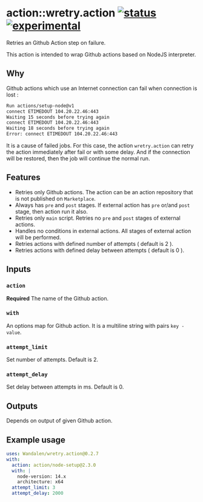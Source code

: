 
# action::wretry.action  [![status](https://github.com/Wandalen/wretry.action/actions/workflows/StandardPush.yml/badge.svg)](https://github.com/Wandalen/wretry.action/actions/workflows/StandardPush.yml) [![experimental](https://img.shields.io/badge/stability-experimental-orange.svg)](https://github.com/emersion/stability-badges#experimental)

Retries an Github Action step on failure.

This action is intended to wrap Github actions based on NodeJS interpreter.

## Why

Github actions which use an Internet connection can fail when connection is lost :

```bash
Run actions/setup-node@v1
connect ETIMEDOUT 104.20.22.46:443
Waiting 15 seconds before trying again
connect ETIMEDOUT 104.20.22.46:443
Waiting 18 seconds before trying again
Error: connect ETIMEDOUT 104.20.22.46:443
```

It is a cause of failed jobs. For this case, the action `wretry.action` can retry the action immediately after fail or with some delay. And if the connection will be restored, then the job will continue the normal run.

## Features

- Retries only Github actions. The action can be an action repository that is not published on `Marketplace`.
- Always has `pre` and `post` stages. If external action has `pre` or/and `post` stage, then action run it also.
- Retries only `main` script. Retries no `pre` and `post` stages of external actions.
- Handles no conditions in external actions. All stages of external action will be performed.
- Retries actions with defined number of attempts ( default is 2 ).
- Retries actions with defined delay between attempts ( default is 0 ).

## Inputs

### `action`

**Required** The name of the Github action.

### `with`

An options map for Github action. It is a multiline string with pairs `key - value`.

### `attempt_limit`

Set number of attempts. Default is 2.

### `attempt_delay`

Set delay between attempts in ms. Default is 0.

## Outputs

Depends on output of given Github action.

## Example usage

```yaml
uses: Wandalen/wretry.action@0.2.7
with:
  action: action/node-setup@2.3.0
  with: |
    node-version: 14.x
    architecture: x64
  attempt_limit: 3
  attempt_delay: 2000
```
